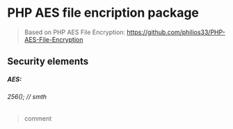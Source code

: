 # PHP AES file encription package
> Based on PHP AES File Encryption: https://github.com/philios33/PHP-AES-File-Encryption


## Security elements


##### AES:
###### 256(); // smth
> comment
